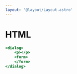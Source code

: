 ```yaml
---
layout: '@layout/Layout.astro'
---
```

# HTML
```html:index.html
<dialog>
    <p></p>
    <form>
    </form>
</dialog>
```